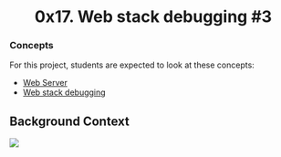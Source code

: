 <center><h1>0x17. Web stack debugging #3</h1></center>

<h3>Concepts</h3>

For this project, students are expected to look at these concepts:

<ul>
<li><a href="https://alx-intranet.hbtn.io/concepts/17">Web Server</a></li>
<li><a href="https://alx-intranet.hbtn.io/concepts/68">Web stack debugging</a></li>
</ul>

<h2>Background Context</h2>

<img src="https://s3.amazonaws.com/intranet-projects-files/holbertonschool-sysadmin_devops/293/d42WuBh.png">


